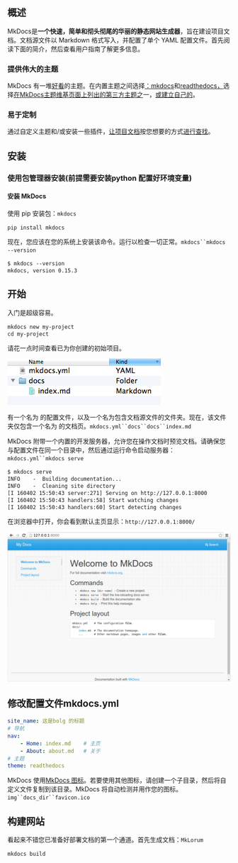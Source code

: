 ## 概述

MkDocs是**一个快速，简单和彻头彻尾的华丽的静态网站生成器**，旨在建设项目文档。文档源文件以 Markdown 格式写入，并配置了单个 YAML 配置文件。首先阅读下面的简介，然后查看用户指南了解更多信息。

### 提供伟大的主题

MkDocs 有一堆[好看](https://www.mkdocs.org/user-guide/styling-your-docs/)的主题。在内置主题之间选择[：mkdocs](https://www.mkdocs.org/user-guide/styling-your-docs/#mkdocs)和[readthedocs，](https://www.mkdocs.org/user-guide/styling-your-docs/#readthedocs)选择[在MkDocs主题维基页面上列出的第三方主题之](https://github.com/mkdocs/mkdocs/wiki/MkDocs-Themes)一，[或建立自己的](https://www.mkdocs.org/user-guide/custom-themes/)。

### 易于定制

通过自定义主题和/或安装一些插件，[让项目文档](https://www.mkdocs.org/user-guide/configuration/#theme)按您想要的方式[进行查找](https://www.mkdocs.org/user-guide/plugins/)。

## 安装

### 使用包管理器安装(前提需要安装python 配置好环境变量)

#### 安装 MkDocs

使用 pip 安装包：`mkdocs`

```
pip install mkdocs
```

现在，您应该在您的系统上安装该命令。运行以检查一切正常。`mkdocs``mkdocs --version`

```
$ mkdocs --version
mkdocs, version 0.15.3
```

## 开始

入门是超级容易。

```
mkdocs new my-project
cd my-project
```

请花一点时间查看已为你创建的初始项目。

![The initial MkDocs layout](https://raw.githubusercontent.com/kujin521/Typora_images/master/img/20201004110059.png)

有一个名为 的配置文件，以及一个名为包含文档源文件的文件夹。现在，该文件夹仅包含一个名为 的文档页。`mkdocs.yml``docs``docs``index.md`

MkDocs 附带一个内置的开发服务器，允许您在操作文档时预览文档。请确保您与配置文件在同一个目录中，然后通过运行命令启动服务器：`mkdocs.yml``mkdocs serve`

```
$ mkdocs serve
INFO    -  Building documentation...
INFO    -  Cleaning site directory
[I 160402 15:50:43 server:271] Serving on http://127.0.0.1:8000
[I 160402 15:50:43 handlers:58] Start watching changes
[I 160402 15:50:43 handlers:60] Start detecting changes
```

在浏览器中打开，你会看到默认主页显示：`http://127.0.0.1:8000/`

![The MkDocs live server](https://raw.githubusercontent.com/kujin521/Typora_images/master/img/20201004110129.png)

## 修改配置文件mkdocs.yml

```yaml
site_name: 这是bolg 的标题
# 导航
nav:
    - Home: index.md	# 主页
    - About: about.md	# 关于
# 主题
theme: readthedocs	
```

MkDocs 使用[MkDocs 图标](https://www.mkdocs.org/img/favicon.ico)。若要使用其他图标，请创建一个子目录，然后将自定义文件复制到该目录。MkDocs 将自动检测并用作您的图标。`img``docs_dir``favicon.ico`

## 构建网站

看起来不错您已准备好部署文档的第一个通道。首先生成文档：`MkLorum`

```
mkdocs build
```